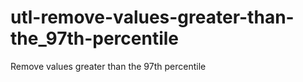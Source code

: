 # utl-remove-values-greater-than-the_97th-percentile
Remove values greater than the 97th percentile
